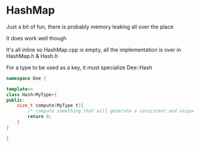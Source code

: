 # HashMap
Just a bit of fun, there is probably memory leaking all over the place

It does work well though

It's all inline so HashMap.cpp is empty, all the implementation is over in HashMap.h & Hash.h

For a type to be used as a key, it must specialize Dee::Hash

```cpp
namespace Dee {

template<>
class Hash<MyType>{
public:
    size_t compute(MyType t){
        /* compute something that will generate a consistent and unique hash... */
        return 0;
    }
}

}
```
